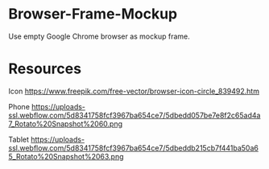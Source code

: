 # Browser-Frame-Mockup
Use empty Google Chrome browser as mockup frame.

# Resources

Icon https://www.freepik.com/free-vector/browser-icon-circle_839492.htm

Phone https://uploads-ssl.webflow.com/5d8341758fcf3967ba654ce7/5dbedd057be7e8f2c65ad4a7_Rotato%20Snapshot%2060.png

Tablet https://uploads-ssl.webflow.com/5d8341758fcf3967ba654ce7/5dbeddb215cb7f441ba50a65_Rotato%20Snapshot%2063.png